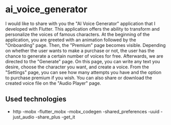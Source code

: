# ai_voice_generator

I would like to share with you the "AI Voice Generator" application that I developed with Flutter. This application offers the ability to transform and personalize the voices of famous characters. At the beginning of the application, you are greeted with an animation followed by the "Onboarding" page. Then, the "Premium" page becomes visible. Depending on whether the user wants to make a purchase or not, the user has the chance to generate a certain number of voices for free. Afterwards, we are directed to the "Generate" page. On this page, you can write any text you desire, choose the character you want, and create a voice. From the "Settings" page, you can see how many attempts you have and the option to purchase premium if you wish. You can also share or download the created voice file on the "Audio Player" page.

## Used technologies
  - http
  -mobx
  -flutter_mobx
  -mobx_codegen
  -shared_preferences
  -uuid
  -just_audio
  -share_plus
  -get_it
